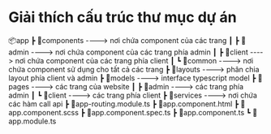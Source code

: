 # Giải thích cấu trúc thư mục dự án

📦app
┣ 📂components ----> nơi chứa component của các trang
┃ ┣ 📂admin ----> nơi chứa component của các trang phía admin
┃ ┣ 📂client ----> nơi chứa component của các trang phía client
┃ ┗ 📂common ----> nơi chứa component sử dụng cho tất cả các trang
┣ 📂layouts ----> phân chia layout phía client và admin
┣ 📂models ----> interface typescript model
┣ 📂pages ----> các trang của website
┃ ┣ 📂admin ----> các trang phía admin
┃ ┗ 📂client ----> các trang phía client
┣ 📂services ----> nơi chứa các hàm call api
┣ 📜app-routing.module.ts
┣ 📜app.component.html
┣ 📜app.component.scss
┣ 📜app.component.spec.ts
┣ 📜app.component.ts
┗ 📜app.module.ts
